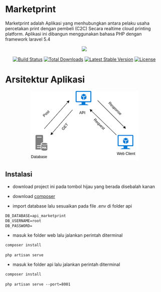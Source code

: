 # Marketprint

Marketprint adalah Aplikasi yang menhubungkan antara pelaku usaha percetakan print dengan pembeli (C2C) Secara realtime cloud printing platform. Aplikasi ini dibangun menggunakan bahasa PHP dengan framework laravel 5.4

<p align="center"><img src="https://laravel.com/assets/img/components/logo-laravel.svg"></p>

<p align="center">
<a href="https://travis-ci.org/laravel/framework"><img src="https://travis-ci.org/laravel/framework.svg" alt="Build Status"></a>
<a href="https://packagist.org/packages/laravel/framework"><img src="https://poser.pugx.org/laravel/framework/d/total.svg" alt="Total Downloads"></a>
<a href="https://packagist.org/packages/laravel/framework"><img src="https://poser.pugx.org/laravel/framework/v/stable.svg" alt="Latest Stable Version"></a>
<a href="https://packagist.org/packages/laravel/framework"><img src="https://poser.pugx.org/laravel/framework/license.svg" alt="License"></a>
</p>

# Arsitektur Aplikasi

<p align="center">
	<img src="marketprint.png" alt="arsitektur aplikasi">
</p>

## Instalasi

- download project ini pada tombol hijau yang berada disebalah kanan

- download <a href="https://getcomposer.org/download/" target="_blank" title="">composer</a>

- import database lalu sesuaikan pada file .env di folder api

```
DB_DATABASE=api_marketprint
DB_USERNAME=root
DB_PASSWORD=
```

- masuk ke folder web lalu jalankan perintah diterminal 

```
composer install

php artisan serve
```
- masuk ke folder api lalu jalankan perintah diterminal

```
composer install

php artisan serve --port=8001
```